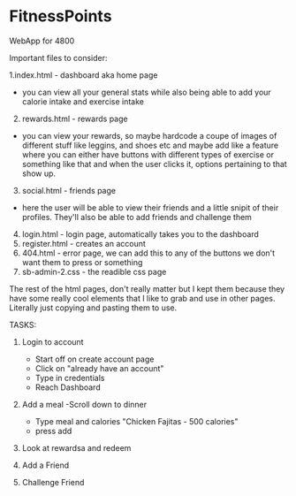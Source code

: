 # FitnessPoints
WebApp for 4800

Important files to consider:

1.index.html - dashboard aka home page 
  - you can view all your general stats while also being able to add your calorie intake and exercise intake

2. rewards.html - rewards page
  - you can view your rewards, so maybe hardcode a coupe of images of different stuff like leggins, and shoes etc and maybe add like a feature where you can either have buttons with different types of exercise or something like that and when the user clicks it, options pertaining to that show up. 
  
3. social.html - friends page
  - here the user will be able to view their friends and a little snipit of their profiles. They'll also be able to add friends and challenge them 
  
4. login.html - login page, automatically takes you to the dashboard
5. register.html - creates an account 
6. 404.html - error page, we can add this to any of the buttons we don't want them to press or something
7. sb-admin-2.css - the readible css page

The rest of the html pages, don't really matter but I kept them because they have some really cool elements that I like to grab and use in other pages. Literally just copying and pasting them to use. 


TASKS:

1. Login to account
    - Start off on create account page
    - Click on "already have an account"
    - Type in credentials 
    - Reach Dashboard
    
2. Add a meal
    -Scroll down to dinner
    - Type meal and calories "Chicken Fajitas - 500 calories"
    - press add 
3. Look at rewardsa and redeem
4. Add a Friend
5. Challenge Friend 